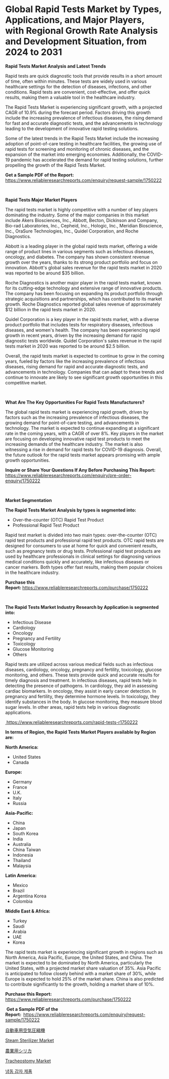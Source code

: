 <p><h1>Global Rapid Tests Market by Types, Applications, and Major Players, with Regional Growth Rate Analysis and Development Situation, from 2024 to 2031</h1></p><p><strong>Rapid Tests Market Analysis and Latest Trends</strong></p>
<p><p>Rapid tests are quick diagnostic tools that provide results in a short amount of time, often within minutes. These tests are widely used in various healthcare settings for the detection of diseases, infections, and other conditions. Rapid tests are convenient, cost-effective, and offer quick results, making them a valuable tool in the healthcare industry.</p><p>The Rapid Tests Market is experiencing significant growth, with a projected CAGR of 10.9% during the forecast period. Factors driving this growth include the increasing prevalence of infectious diseases, the rising demand for fast and accurate diagnostic tests, and the advancements in technology leading to the development of innovative rapid testing solutions.</p><p>Some of the latest trends in the Rapid Tests Market include the increasing adoption of point-of-care testing in healthcare facilities, the growing use of rapid tests for screening and monitoring of chronic diseases, and the expansion of the market into emerging economies. Additionally, the COVID-19 pandemic has accelerated the demand for rapid testing solutions, further propelling the growth of the Rapid Tests Market.</p></p>
<p><strong>Get a Sample PDF of the Report:&nbsp;</strong> <a href="https://www.reliableresearchreports.com/enquiry/request-sample/1750222">https://www.reliableresearchreports.com/enquiry/request-sample/1750222</a></p>
<p>&nbsp;</p>
<p><strong>Rapid Tests Major Market Players</strong></p>
<p><p>The rapid tests market is highly competitive with a number of key players dominating the industry. Some of the major companies in this market include Akers Biosciences, Inc., Abbott, Becton, Dickinson and Company, Bio-rad Laboratories, Inc., Cepheid, Inc., Hologic, Inc., Meridian Bioscience, Inc., OraSure Technologies, Inc., Quidel Corporation, and Roche Diagnostics.</p><p>Abbott is a leading player in the global rapid tests market, offering a wide range of product lines in various segments such as infectious diseases, oncology, and diabetes. The company has shown consistent revenue growth over the years, thanks to its strong product portfolio and focus on innovation. Abbott's global sales revenue for the rapid tests market in 2020 was reported to be around $35 billion.</p><p>Roche Diagnostics is another major player in the rapid tests market, known for its cutting-edge technology and extensive range of innovative products. The company has been focusing on expanding its product portfolio through strategic acquisitions and partnerships, which has contributed to its market growth. Roche Diagnostics reported global sales revenue of approximately $12 billion in the rapid tests market in 2020.</p><p>Quidel Corporation is a key player in the rapid tests market, with a diverse product portfolio that includes tests for respiratory diseases, infectious diseases, and women's health. The company has been experiencing rapid growth in recent years, driven by the increasing demand for rapid diagnostic tests worldwide. Quidel Corporation's sales revenue in the rapid tests market in 2020 was reported to be around $2.5 billion.</p><p>Overall, the rapid tests market is expected to continue to grow in the coming years, fueled by factors like the increasing prevalence of infectious diseases, rising demand for rapid and accurate diagnostic tests, and advancements in technology. Companies that can adapt to these trends and continue to innovate are likely to see significant growth opportunities in this competitive market.</p></p>
<p>&nbsp;</p>
<p><strong>What Are The Key Opportunities For Rapid Tests Manufacturers?</strong></p>
<p><p>The global rapid tests market is experiencing rapid growth, driven by factors such as the increasing prevalence of infectious diseases, the growing demand for point-of-care testing, and advancements in technology. The market is expected to continue expanding at a significant rate in the coming years, with a CAGR of over 8%. Key players in the market are focusing on developing innovative rapid test products to meet the increasing demands of the healthcare industry. The market is also witnessing a rise in demand for rapid tests for COVID-19 diagnosis. Overall, the future outlook for the rapid tests market appears promising with ample growth opportunities.</p></p>
<p><strong>Inquire or Share Your Questions If Any Before Purchasing This Report:</strong> <a href="https://www.reliableresearchreports.com/enquiry/pre-order-enquiry/1750222">https://www.reliableresearchreports.com/enquiry/pre-order-enquiry/1750222</a></p>
<p>&nbsp;</p>
<p><strong>Market Segmentation</strong></p>
<p><strong>The Rapid Tests Market Analysis by types is segmented into:</strong></p>
<p><ul><li>Over-the-counter (OTC) Rapid Test Product</li><li>Professional Rapid Test Product</li></ul></p>
<p><p>Rapid test market is divided into two main types: over-the-counter (OTC) rapid test products and professional rapid test products. OTC rapid tests are designed for consumers to use at home for quick and convenient results, such as pregnancy tests or drug tests. Professional rapid test products are used by healthcare professionals in clinical settings for diagnosing various medical conditions quickly and accurately, like infectious diseases or cancer markers. Both types offer fast results, making them popular choices in the healthcare industry.</p></p>
<p><strong>Purchase this Report:&nbsp;</strong><a href="https://www.reliableresearchreports.com/purchase/1750222">https://www.reliableresearchreports.com/purchase/1750222</a></p>
<p>&nbsp;</p>
<p><strong>The Rapid Tests Market Industry Research by Application is segmented into:</strong></p>
<p><ul><li>Infectious Disease</li><li>Cardiology</li><li>Oncology</li><li>Pregnancy and Fertility</li><li>Toxicology</li><li>Glucose Monitoring</li><li>Others</li></ul></p>
<p><p>Rapid tests are utilized across various medical fields such as infectious diseases, cardiology, oncology, pregnancy and fertility, toxicology, glucose monitoring, and others. These tests provide quick and accurate results for timely diagnosis and treatment. In infectious diseases, rapid tests help in detecting the presence of pathogens. In cardiology, they aid in assessing cardiac biomarkers. In oncology, they assist in early cancer detection. In pregnancy and fertility, they determine hormone levels. In toxicology, they identify substances in the body. In glucose monitoring, they measure blood sugar levels. In other areas, rapid tests help in various diagnostic applications.</p></p>
<p><a href="https://www.reliableresearchreports.com/rapid-tests-r1750222">&nbsp;https://www.reliableresearchreports.com/rapid-tests-r1750222</a></p>
<p><strong>In terms of Region, the Rapid Tests Market Players available by Region are:</strong></p>
<p>
    <p> <strong> North America: </strong>
        <ul>
            <li>United States</li>
            <li>Canada</li>
        </ul>
        </p> 
    <p> <strong> Europe: </strong>
        <ul>
            <li>Germany</li>
            <li>France</li>
            <li>U.K.</li>
            <li>Italy</li>
            <li>Russia</li>
        </ul>
        </p> 
    <p> <strong> Asia-Pacific: </strong>
        <ul>
            <li>China</li>
            <li>Japan</li>
            <li>South Korea</li>
            <li>India</li>
            <li>Australia</li>
            <li>China Taiwan</li>
            <li>Indonesia</li>
            <li>Thailand</li>
            <li>Malaysia</li>
        </ul>
        </p> 
    <p> <strong> Latin America: </strong>
        <ul>
            <li>Mexico</li>
            <li>Brazil</li>
            <li>Argentina Korea</li>
            <li>Colombia</li>
        </ul>
        </p> 
    <p> <strong> Middle East & Africa: </strong>
        <ul>
            <li>Turkey</li>
            <li>Saudi</li>
            <li>Arabia</li>
            <li>UAE</li>
            <li>Korea</li>
        </ul>
    </p>
    </p>
<p><p>The rapid tests market is experiencing significant growth in regions such as North America, Asia Pacific, Europe, the United States, and China. The market is expected to be dominated by North America, particularly the United States, with a projected market share valuation of 35%. Asia Pacific is anticipated to follow closely behind with a market share of 30%, while Europe is expected to hold 25% of the market share. China is also predicted to contribute significantly to the growth, holding a market share of 10%.</p></p>
<p><strong>Purchase this Report: </strong><a href="https://www.reliableresearchreports.com/purchase/1750222">https://www.reliableresearchreports.com/purchase/1750222</a></p>
<p>&nbsp;<strong>Get a Sample PDF of the Report:&nbsp;&nbsp;</strong><a href="https://www.reliableresearchreports.com/enquiry/request-sample/1750222">https://www.reliableresearchreports.com/enquiry/request-sample/1750222</a></p>
<p><strong></strong></p>
<p><p><a href="https://github.com/andym141978/Market-Research-Report-List-1/blob/main/145865446794.md">自動車用空気圧縮機</a></p><p><a href="https://www.linkedin.com/pulse/steam-sterilizer-market-outlook-industry-overview-forecast-7og2c?trackingId=N2FGITIjXSX6sKW5k%2BKouQ%3D%3D">Steam Sterilizer Market</a></p><p><a href="https://github.com/EstelWisozk1/Market-Research-Report-List-1/blob/main/261138846793.md">農業用シリカ</a></p><p><a href="https://www.linkedin.com/pulse/tracheostomy-market-size-outlook-forecast-2024-2031-marq-intel-qfixc?trackingId=BrOfKkJnQ45Aqc1DBp2UeQ%3D%3D">Tracheostomy Market</a></p><p><a href="https://github.com/GabrielBlanda5656/Market-Research-Report-List-1/blob/main/119691642661.md">냉동 감자 제품</a></p></p>